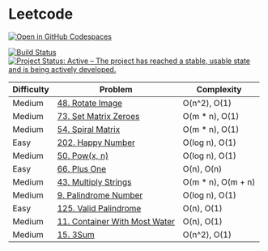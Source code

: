# Leetcode

[![Open in GitHub Codespaces](https://github.com/codespaces/badge.svg)](https://codespaces.new/datttrian/leetcode)

[![Build Status](https://github.com/datttrian/leetcode/actions/workflows/checks.yml/badge.svg)](https://github.com/datttrian/leetcode/actions/workflows/checks.yml)
[![Project Status: Active – The project has reached a stable, usable state and is being actively developed.](https://www.repostatus.org/badges/latest/active.svg)](https://www.repostatus.org/#active)

|Difficulty|Problem                                                                                                                     |Complexity                                      |
|----------|----------------------------------------------------------------------------------------------------------------------------|------------------------------------------------|
|Medium    |[48. Rotate Image](https://leetcode.com/problems/rotate-image/solutions/4584106/o-n-2-o-1/)                                 |O(n^2), O(1)                                    |
|Medium    |[73. Set Matrix Zeroes](https://leetcode.com/problems/set-matrix-zeroes/solutions/4584134/o-m-n-o-1/)                       |O(m * n), O(1)                                  |
|Medium    |[54. Spiral Matrix](https://leetcode.com/problems/spiral-matrix/solutions/4590643/o-m-n-o-1/.   )                           |O(m * n), O(1)                                  |
|Easy      |[202. Happy Number](https://leetcode.com/problems/happy-number/solutions/4572602/o-log-n-o-1/)                              |O(log n), O(1)                                  |
|Medium    |[50. Pow(x, n)](https://leetcode.com/problems/powx-n/solutions/4577797/o-log-n-o-1/)                                        |O(log n), O(1)                                  |
|Easy      |[66. Plus One](https://leetcode.com/problems/plus-one/solutions/4577752/o-n-o-n/)                                           |O(n), O(n)                                      |
|Medium    |[43. Multiply Strings](https://leetcode.com/problems/multiply-strings/solutions/4577895/o-m-n-o-m-n/)                       |O(m * n), O(m + n)                              |
|Medium    |[9. Palindrome Number](https://leetcode.com/problems/palindrome-number/solutions/4622266/o-log-n-o-1/)                      |O(log n), O(1)                                  |
|Easy      |[125. Valid Palindrome](https://leetcode.com/problems/valid-palindrome/solutions/4622256/o-n-o-1/)                          |O(n), O(1)                                      |
|Medium    |[11. Container With Most Water](https://leetcode.com/problems/container-with-most-water/solutions/4616481/o-n-o-1/)         |O(n), O(1)                                      |
|Medium    |[15. 3Sum](https://leetcode.com/problems/3sum/solutions/4646301/o-n-2-o-1)                                                  |O(n^2), O(1)                                    |
